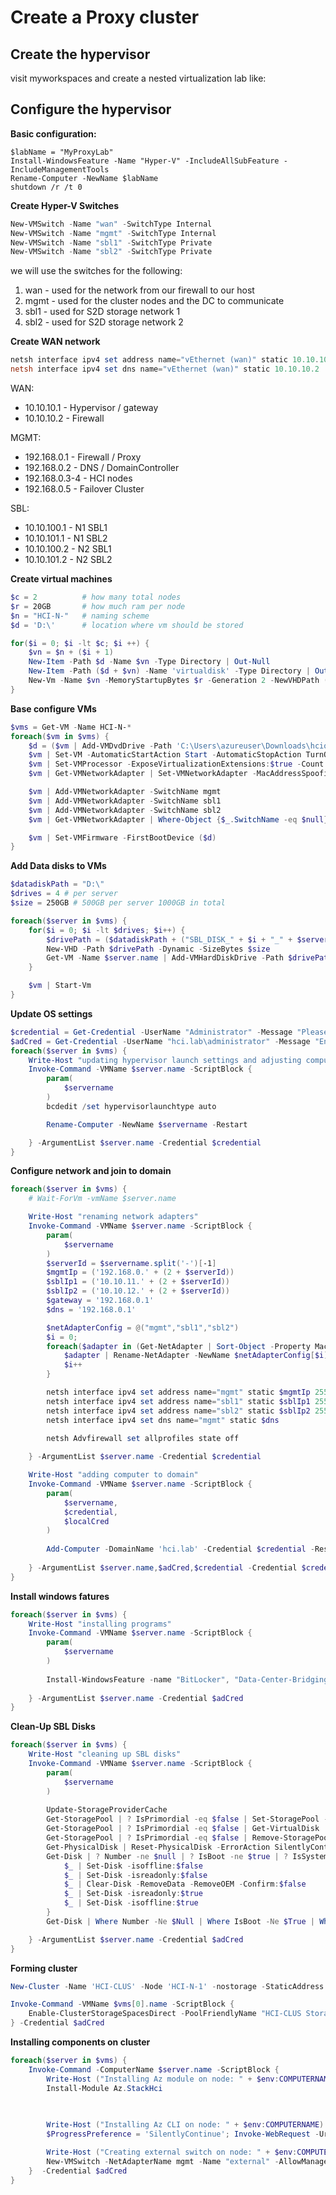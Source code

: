 # Create a Proxy cluster

## Create the hypervisor
visit myworkspaces and create a nested virtualization lab like:


## Configure the hypervisor

**Basic configuration:**
```
$labName = "MyProxyLab"
Install-WindowsFeature -Name "Hyper-V" -IncludeAllSubFeature -IncludeManagementTools
Rename-Computer -NewName $labName
shutdown /r /t 0
```
**Create Hyper-V Switches**
```PowerShell
New-VMSwitch -Name "wan" -SwitchType Internal
New-VMSwitch -Name "mgmt" -SwitchType Internal
New-VMSwitch -Name "sbl1" -SwitchType Private
New-VMSwitch -Name "sbl2" -SwitchType Private
```
we will use the switches for the following:
1. wan - used for the network from our firewall to our host
2. mgmt - used for the cluster nodes and the DC to communicate
3. sbl1 - used for S2D storage network 1
4. sbl2 - used for S2D storage network 2

**Create WAN network**
```PowerShell
netsh interface ipv4 set address name="vEthernet (wan)" static 10.10.10.1 255.255.255.0
netsh interface ipv4 set dns name="vEthernet (wan)" static 10.10.10.2
```
WAN:
* 10.10.10.1 - Hypervisor / gateway
* 10.10.10.2 - Firewall

MGMT:
* 192.168.0.1 - Firewall / Proxy
* 192.168.0.2 - DNS / DomainController
* 192.168.0.3-4 - HCI nodes
* 192.168.0.5 - Failover Cluster

SBL:
* 10.10.100.1 - N1 SBL1
* 10.10.101.1 - N1 SBL2
* 10.10.100.2 - N2 SBL1
* 10.10.101.2 - N2 SBL2

**Create virtual machines**
```PowerShell
$c = 2          # how many total nodes
$r = 20GB       # how much ram per node
$n = "HCI-N-"   # naming scheme
$d = 'D:\'      # location where vm should be stored

for($i = 0; $i -lt $c; $i ++) {
    $vn = $n + ($i + 1)
    New-Item -Path $d -Name $vn -Type Directory | Out-Null
    New-Item -Path ($d + $vn) -Name 'virtualdisk' -Type Directory | Out-Null
    New-Vm -Name $vn -MemoryStartupBytes $r -Generation 2 -NewVHDPath ($d + $vn +'\virtualdisk\os.vhdx') -NewVHDSizeBytes 127GB -path $d
}
```

**Base configure VMs**
```PowerShell
$vms = Get-VM -Name HCI-N-*
foreach($vm in $vms) {
    $d = ($vm | Add-VMDvdDrive -Path 'C:\Users\azureuser\Downloads\hcios.iso')
    $vm | Set-VM -AutomaticStartAction Start -AutomaticStopAction TurnOff
    $vm | Set-VMProcessor -ExposeVirtualizationExtensions:$true -Count 4
    $vm | Get-VMNetworkAdapter | Set-VMNetworkAdapter -MacAddressSpoofing On

    $vm | Add-VMNetworkAdapter -SwitchName mgmt
    $vm | Add-VMNetworkAdapter -SwitchName sbl1
    $vm | Add-VMNetworkAdapter -SwitchName sbl2
    $vm | Get-VMNetworkAdapter | Where-Object {$_.SwitchName -eq $null} | Remove-VMNetworkAdapter

    $vm | Set-VMFirmware -FirstBootDevice ($d)
}
```

**Add Data disks to VMs**
```PowerShell
$datadiskPath = "D:\"
$drives = 4 # per server
$size = 250GB # 500GB per server 1000GB in total

foreach($server in $vms) {
    for($i = 0; $i -lt $drives; $i++) {
        $drivePath = ($datadiskPath + ("SBL_DISK_" + $i + "_" + $server.name + ".vhdx"))
        New-VHD -Path $drivePath -Dynamic -SizeBytes $size
        Get-VM -Name $server.name | Add-VMHardDiskDrive -Path $drivePath
    }

    $vm | Start-Vm
}
```

**Update OS settings**
```PowerShell
$credential = Get-Credential -UserName "Administrator" -Message "Please enter the HCI Admin password."
$adCred = Get-Credential -UserName "hci.lab\administrator" -Message "Enter the domain admin"
foreach($server in $vms) {
    Write-Host "updating hypervisor launch settings and adjusting computer name"
    Invoke-Command -VMName $server.name -ScriptBlock {
        param(
            $servername
        )
        bcdedit /set hypervisorlaunchtype auto

        Rename-Computer -NewName $servername -Restart

    } -ArgumentList $server.name -Credential $credential
}
```

**Configure network and join to domain**
```PowerShell
foreach($server in $vms) {
    # Wait-ForVm -vmName $server.name

    Write-Host "renaming network adapters"
    Invoke-Command -VMName $server.name -ScriptBlock {
        param(
            $servername
        )
        $serverId = $servername.split('-')[-1]
        $mgmtIp = ('192.168.0.' + (2 + $serverId))
        $sblIp1 = ('10.10.11.' + (2 + $serverId))
        $sblIp2 = ('10.10.12.' + (2 + $serverId))
        $gateway = '192.168.0.1'
        $dns = '192.168.0.1'

        $netAdapterConfig = @("mgmt","sbl1","sbl2")
        $i = 0;
        foreach($adapter in (Get-NetAdapter | Sort-Object -Property MacAddress)) {
            $adapter | Rename-NetAdapter -NewName $netAdapterConfig[$i]
            $i++
        }

        netsh interface ipv4 set address name="mgmt" static $mgmtIp 255.255.255.0 $gateway
        netsh interface ipv4 set address name="sbl1" static $sblIp1 255.255.255.0
        netsh interface ipv4 set address name="sbl2" static $sblIp2 255.255.255.0
        netsh interface ipv4 set dns name="mgmt" static $dns

        netsh Advfirewall set allprofiles state off
        
    } -ArgumentList $server.name -Credential $credential

    Write-Host "adding computer to domain"
    Invoke-Command -VMName $server.name -ScriptBlock {
        param(
            $servername,
            $credential,
            $localCred
        )
    
        Add-Computer -DomainName 'hci.lab' -Credential $credential -Restart -LocalCredential $localCred
    
    } -ArgumentList $server.name,$adCred,$credential -Credential $credential
}
```

**Install windows fatures**
```PowerShell
foreach($server in $vms) {
    Write-Host "installing programs"
    Invoke-Command -VMName $server.name -ScriptBlock {
        param(
            $servername
        )
    
        Install-WindowsFeature -name "BitLocker", "Data-Center-Bridging", "Failover-Clustering", "FS-FileServer", "FS-Data-Deduplication", "Hyper-V", "Hyper-V-PowerShell", "RSAT-AD-Powershell", "RSAT-Clustering-PowerShell", "NetworkATC", "NetworkHUD", "Storage-Replica" -IncludeAllSubFeature -IncludeManagementTools -Restart
    
    } -ArgumentList $server.name -Credential $adCred
}
```


**Clean-Up SBL Disks**
```PowerShell
foreach($server in $vms) {
    Write-Host "cleaning up SBL disks"
    Invoke-Command -VMName $server.name -ScriptBlock {
        param(
            $servername
        )
    
        Update-StorageProviderCache
        Get-StoragePool | ? IsPrimordial -eq $false | Set-StoragePool -IsReadOnly:$false -ErrorAction SilentlyContinue
        Get-StoragePool | ? IsPrimordial -eq $false | Get-VirtualDisk | Remove-VirtualDisk -Confirm:$false -ErrorAction SilentlyContinue
        Get-StoragePool | ? IsPrimordial -eq $false | Remove-StoragePool -Confirm:$false -ErrorAction SilentlyContinue
        Get-PhysicalDisk | Reset-PhysicalDisk -ErrorAction SilentlyContinue
        Get-Disk | ? Number -ne $null | ? IsBoot -ne $true | ? IsSystem -ne $true | ? PartitionStyle -ne RAW | % {
            $_ | Set-Disk -isoffline:$false
            $_ | Set-Disk -isreadonly:$false
            $_ | Clear-Disk -RemoveData -RemoveOEM -Confirm:$false
            $_ | Set-Disk -isreadonly:$true
            $_ | Set-Disk -isoffline:$true
        }
        Get-Disk | Where Number -Ne $Null | Where IsBoot -Ne $True | Where IsSystem -Ne $True | Where PartitionStyle -Eq RAW | Group -NoElement -Property FriendlyName

    } -ArgumentList $server.name -Credential $adCred
}
```

**Forming cluster**
```PowerShell
New-Cluster -Name 'HCI-CLUS' -Node 'HCI-N-1' -nostorage -StaticAddress '10.10.10.5'

Invoke-Command -VMName $vms[0].name -ScriptBlock {
    Enable-ClusterStorageSpacesDirect -PoolFriendlyName "HCI-CLUS Storage Pool" -CacheState Disabled
} -Credential $adCred
```

**Installing components on cluster**
```PowerShell
foreach($server in $vms) {
    Invoke-Command -ComputerName $server.name -ScriptBlock {
        Write-Host ("Installing Az module on node: " + $env:COMPUTERNAME)
        Install-Module Az.StackHci

        
        
        Write-Host ("Installing Az CLI on node: " + $env:COMPUTERNAME)
        $ProgressPreference = 'SilentlyContinue'; Invoke-WebRequest -Uri https://aka.ms/installazurecliwindows -OutFile .\AzureCLI.msi; Start-Process msiexec.exe -Wait -ArgumentList '/I AzureCLI.msi /quiet'; rm .\AzureCLI.msi

        Write-Host ("Creating external switch on node: " + $env:COMPUTERNAME)
        New-VMSwitch -NetAdapterName mgmt -Name "external" -AllowManagementOS:$true
    }  -Credential $adCred
}
```
